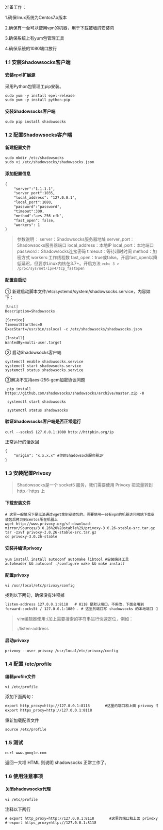 准备工作：

1.确保linux系统为Centos7.x版本

2.确保有一台可以使用vpn的机器，用于下载被墙的安装包

3.确保系统上有yum包管理工具

4.确保系统的1080端口放行

### 1.1 安装Shadowsocks客户端

#### 安装epel扩展源
采用Python包管理工pip安装。

```shell
sudo yum -y install epel-release
sudo yum -y install python-pip
```

#### 安装Shadowsocks客户端

```shell
sudo pip install shadowsocks
```

### 1.2 配置Shadowsocks客户端

#### 新建配置文件

```shell
sudo mkdir /etc/shadowsocks
sudo vi /etc/shadowsocks/shadowsocks.json
```

#### 添加配置信息

```txt
{
    "server":"1.1.1.1",
    "server_port":1035,
    "local_address": "127.0.0.1",
    "local_port":1080,
    "password":"password",
    "timeout":300,
    "method":"aes-256-cfb",
    "fast_open": false,
    "workers": 1
}
```

>参数说明：
>server：Shadowsocks服务器地址
>server_port：Shadowsocks服务器端口
>local_address：本地IP
>local_port：本地端口
>password：Shadowsocks连接密码
>timeout：等待超时时间
>method：加密方式
>workers:工作线程数
>fast_open：true或false。开启fast_open以降低延迟，但要求Linux内核在3.7+。开启方法 `echo 3 > /proc/sys/net/ipv4/tcp_fastopen`

#### 配置自启动

① 新建启动脚本文件/etc/systemd/system/shadowsocks.service，内容如下：

```txt
[Unit]
Description=Shadowsocks

[Service]
TimeoutStartSec=0
ExecStart=/usr/bin/sslocal -c /etc/shadowsocks/shadowsocks.json

[Install]
WantedBy=multi-user.target
```

 ② 启动Shadowsocks客户端

```shell
systemctl enable shadowsocks.service
systemctl start shadowsocks.service
systemctl status shadowsocks.service
```

③解决不支持aes-256-gcm加密协议问题

```shell
 pip install https://github.com/shadowsocks/shadowsocks/archive/master.zip -U
 
 systemctl start shadowsocks
 
 systemctl status shadowsocks
```



#### 验证Shadowsocks客户端是否正常运行

```shell 
curl --socks5 127.0.0.1:1080 http://httpbin.org/ip
```

正常运行的话返回

```txt
{
	"origin": "x.x.x.x" #你的Shadowsock服务器IP
}
```



### 1.3 安装配置Privoxy

> Shadowsocks是一个 socket5 服务，我们需要使用 Privoxy 把流量转到 http／https 上

#### 下载安装文件

```shell
# 这里一般情况下是无法通过wget拿到安装包的，需要使用一台有vpn的机器访问网站下载安装包后拷贝到centos所在机器上
wget http://www.privoxy.org/sf-download-mirror/Sources/3.0.26%20%28stable%29/privoxy-3.0.26-stable-src.tar.gz
tar -zxvf privoxy-3.0.26-stable-src.tar.gz
cd privoxy-3.0.26-stable
```

#### 安装并编译privoxy

```shell
yum install install autoconf automake libtool #安装编译工具
autoheader && autoconf ./configure make && make install

```

#### 配置privoxy

```shell
vi /usr/local/etc/privoxy/config
```
找到以下两句，确保没有注释掉
```txt
listen-address 127.0.0.1:8118   # 8118 是默认端口，不用改，下面会用到
forward-socks5t / 127.0.0.1:1080 . # 这里的端口写 shadowsocks 的本地端口（注意最后那个 . 不要漏了）
```

> vim编辑器使用:/加上需要搜索的字符串进行快速定位，例如：
>
> :/listen-address

#### 启动privoxy

```shell
privoxy --user privoxy /usr/local/etc/privoxy/config
```

### 1.4 配置 /etc/profile

#### 编辑profile文件

```shell
vi /etc/profile
```

 添加下面两句：

```txt
export http_proxy=http://127.0.0.1:8118       #这里的端口和上面 privoxy 中的保持一致
export https_proxy=http://127.0.0.1:8118
```

重新加载配置文件

```shell
source /etc/profile
```

### 1.5 测试

```shell
curl www.google.com
```

返回一大堆 HTML 则说明 shadowsocks 正常工作了。

### 1.6 使用注意事项

#### 关闭shadowsocks代理

```shell
vi /etc/profile
```
注释以下两行
```txt
# export http_proxy=http://127.0.0.1:8118       #这里的端口和上面 privoxy 中的保持一致
# export https_proxy=http://127.0.0.1:8118
```



